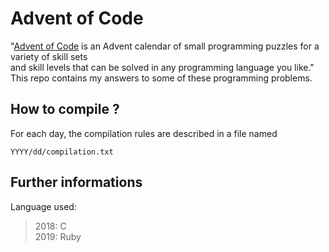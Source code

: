 # Advent of Code

"[Advent of Code](https://adventofcode.com/) is an Advent calendar of small programming puzzles for a variety of skill sets <br />and skill levels that can be solved in any programming language you like." <br />
This repo contains my answers to some of these programming problems.

## How to compile ?

For each day, the compilation rules are described in a file named

    YYYY/dd/compilation.txt

## Further informations

Language used:
> 2018: C<br />
> 2019: Ruby
